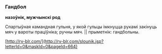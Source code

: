 ### Гандбол
**назоўнік, мужчынскі род**

Спартыўная камандная гульня, у якой гульцы імкнуцца рукамі закінуць мяч у вароты праціўніка; ручны мяч. || прыметнік: гандбольны.

<a rel="author">[http://rv-blr.com/](http://rv-blr.com/slounik.jsp?letterId=0&maskId=0&pageId=664)</a>
